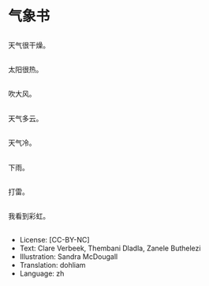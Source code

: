 # 气象书

##
天气很干燥。

##
太阳很热。

##
吹大风。

##
天气多云。

##
天气冷。

##
下雨。

##
打雷。

##
我看到彩虹。

##
* License: [CC-BY-NC]
* Text: Clare Verbeek, Thembani Dladla, Zanele Buthelezi
* Illustration: Sandra McDougall
* Translation: dohliam
* Language: zh
